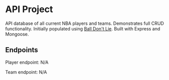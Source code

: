 # API Project
API database of all current NBA players and teams. Demonstrates full CRUD functionality. Initially populated using [Ball Don't Lie](https://www.balldontlie.io/). Built with Express and Mongoose.

## Endpoints
Player endpoint: N/A

Team endpoint: N/A 
